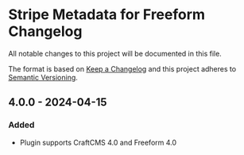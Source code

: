 # Stripe Metadata for Freeform Changelog

All notable changes to this project will be documented in this file.

The format is based on [Keep a Changelog](http://keepachangelog.com/) and this project adheres to [Semantic Versioning](http://semver.org/).

## 4.0.0 - 2024-04-15
### Added
- Plugin supports CraftCMS 4.0 and Freeform 4.0
